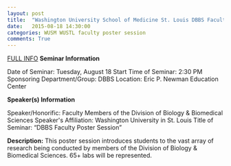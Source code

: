 ```yaml
---
layout: post
title:  "Washington University School of Medicine St. Louis DBBS Faculty Poster Session"
date:   2015-08-18 14:30:00
categories: WUSM WUSTL faculty poster session
comments: True
---
```



<a href="http://dbbs.wustl.edu/Resources/Pages/calendar_event.aspx?EvID=3728">FULL INFO</a>
**Seminar Information**

Date of Seminar: Tuesday, August 18
Start Time of Seminar: 2:30 PM
Sponsoring Department/Group: DBBS
Location: Eric P. Newman Education Center

**Speaker(s) Information**

Speaker/Honorific: Faculty Members of the Division of Biology & Biomedical Sciences
Speaker's Affiliation: Washington University in St. Louis
Title of Seminar: “DBBS Faculty Poster Session”

**Description:**
This poster session introduces students to the vast array of research being conducted by members of the Division of Biology & Biomedical Sciences. 65+ labs will be represented.

